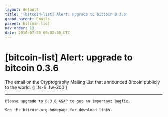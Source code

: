 ```yaml
---
layout: default
title: '[bitcoin-list] Alert: upgrade to bitcoin 0.3.6'
grand_parent: Emails
parent: bitcoin-list
nav_order: 13
date: 2010-07-30 06:02:38 UTC
---
```


# [bitcoin-list] Alert: upgrade to bitcoin 0.3.6

The email on the Cryptography Mailing List that announced Bitcoin publicly to the world.
{: .fs-6 .fw-300 } 

---

```
Please upgrade to 0.3.6 ASAP to get an important bugfix.

See the bitcoin.org homepage for download links.
```
